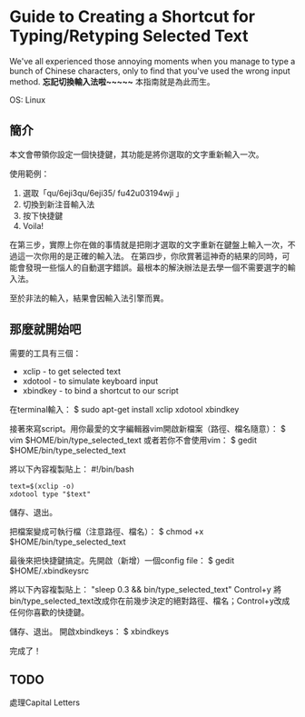 # Guide to Creating a Shortcut for Typing/Retyping Selected Text
We've all experienced those annoying moments when you manage to type a bunch of Chinese characters, only to find that you've used the wrong input method.
**忘記切換輸入法啦~~~~~**
本指南就是為此而生。

OS: Linux

## 簡介

本文會帶領你設定一個快捷鍵，其功能是將你選取的文字重新輸入一次。

使用範例：
1. 選取「qu/6eji3qu/6eji35/ fu42u03194wji 」
2. 切換到新注音輸入法
3. 按下快捷鍵
4. Voila!

在第三步，實際上你在做的事情就是把剛才選取的文字重新在鍵盤上輸入一次，不過這一次你用的是正確的輸入法。
在第四步，你欣賞著這神奇的結果的同時，可能會發現一些惱人的自動選字錯誤。最根本的解決辦法是去學一個不需要選字的輸入法。

至於非法的輸入，結果會因輸入法引擎而異。


## 那麼就開始吧

需要的工具有三個：
* xclip    - to get selected text
* xdotool  - to simulate keyboard input
* xbindkey - to bind a shortcut to our script

在terminal輸入：
    $ sudo apt-get install xclip xdotool xbindkey


接著來寫script。用你最愛的文字編輯器vim開啟新檔案（路徑、檔名隨意）：
    $ vim $HOME/bin/type_selected_text
或者若你不會使用vim：
    $ gedit $HOME/bin/type_selected_text

將以下內容複製貼上：
    #!/bin/bash

    text=$(xclip -o)
    xdotool type "$text"

儲存、退出。

把檔案變成可執行檔（注意路徑、檔名）：
    $ chmod +x $HOME/bin/type_selected_text


最後來把快捷鍵搞定。先開啟（新增）一個config file：
    $ gedit $HOME/.xbindkeysrc

將以下內容複製貼上：
    "sleep 0.3 && bin/type_selected_text"
    Control+y
將bin/type_selected_text改成你在前幾步決定的絕對路徑、檔名；Control+y改成任何你喜歡的快捷鍵。

儲存、退出。
開啟xbindkeys：
    $ xbindkeys

完成了！


## TODO
處理Capital Letters

